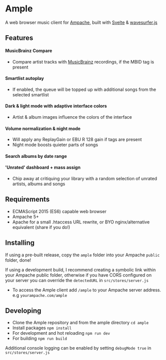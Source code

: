 # Ample
A web browser music client for [Ampache](https://ampache.org/), built with [Svelte](https://svelte.dev/) & [wavesurfer.js](https://github.com/katspaugh/wavesurfer.js)

## Features
#### MusicBrainz Compare
- Compare artist tracks with [MusicBrainz](https://musicbrainz.org/) recordings, if the MBID tag is present

#### Smartlist autoplay
- If enabled, the queue will be topped up with additional songs from the selected smartlist 

#### Dark & light mode with adaptive interface colors
- Artist & album images influence the colors of the interface

#### Volume normalization & night mode
- Will apply any ReplayGain or EBU R 128 gain if tags are present
- Night mode boosts quieter parts of songs

#### Search albums by date range

#### 'Unrated' dashboard + mass assign
- Chip away at critiquing your library with a random selection of unrated artists, albums and songs

## Requirements
- ECMAScript 2015 (ES6) capable web browser
- Ampache 5+
- Apache for a small .htaccess URL rewrite, or BYO nginx/alternative equivalent (share if you do!)

## Installing
If using a pre-built release, copy the ```ample``` folder into your Ampache ```public``` folder, done!

If using a development build, I recommend creating a symbolic link within your Ampache public folder, otherwise if you have CORS configured on your server you can override the ```detectedURL``` in ```src/stores/server.js```

- To access the Ample client add ```/ample``` to your Ampache server address. e.g ```yourampache.com/ample```

## Developing
- Clone the Ample repository and from the ample directory ```cd ample```
- Install packages ```npm install```
- For development and hot reloading ```npm run dev```
- For building ```npm run build```

Additional console logging can be enabled by setting ```debugMode true``` in ```src/stores/server.js```

